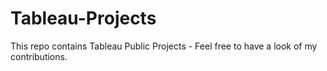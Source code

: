 # Tableau-Projects
This repo contains Tableau Public Projects - Feel free to have a look of my contributions.
